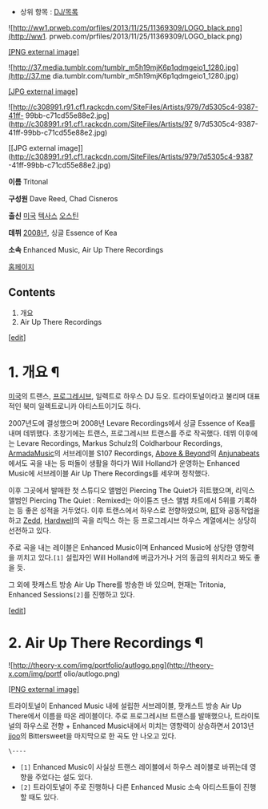   * 상위 항목 : [DJ/목록](DJ/%EB%AA%A9%EB%A1%9D.md)  

![http://ww1.prweb.com/prfiles/2013/11/25/11369309/LOGO_black.png](http://ww1.
prweb.com/prfiles/2013/11/25/11369309/LOGO_black.png)

[[PNG external
image]](http://ww1.prweb.com/prfiles/2013/11/25/11369309/LOGO_black.png)

  

![http://37.media.tumblr.com/tumblr_m5h19mjK6p1qdmgeio1_1280.jpg](http://37.me
dia.tumblr.com/tumblr_m5h19mjK6p1qdmgeio1_1280.jpg)

[[JPG external
image]](http://37.media.tumblr.com/tumblr_m5h19mjK6p1qdmgeio1_1280.jpg)

![http://c308991.r91.cf1.rackcdn.com/SiteFiles/Artists/979/7d5305c4-9387-41ff-
99bb-c71cd55e88e2.jpg](http://c308991.r91.cf1.rackcdn.com/SiteFiles/Artists/97
9/7d5305c4-9387-41ff-99bb-c71cd55e88e2.jpg)

[[JPG external
image]](http://c308991.r91.cf1.rackcdn.com/SiteFiles/Artists/979/7d5305c4-9387
-41ff-99bb-c71cd55e88e2.jpg)

**이름**
Tritonal

**구성원**
Dave Reed, Chad Cisneros

**출신**
[미국](%EB%AF%B8%EA%B5%AD.md) [텍사스](%ED%85%8D%EC%82%AC%EC%8A%A4.md)
[오스틴](%EC%98%A4%EC%8A%A4%ED%8B%B4.md)

**데뷔**
[2008년](2008%EB%85%84.md), 싱글 Essence of Kea

**소속**
Enhanced Music, Air Up There Recordings

[홈페이지](http://tritonalmusic.com)

  

## Contents

    

1. 개요 
2. Air Up There Recordings 

[[edit](http://rigvedawiki.net/r1/wiki.php/Tritonal?action=edit&section=1)]

# 1. 개요 ¶

[미국](%EB%AF%B8%EA%B5%AD.md)의 트랜스,
[프로그레시브](%ED%94%84%EB%A1%9C%EA%B7%B8%EB%A0%88%EC%8B%9C%EB%B8%8C.md), 일렉트로
하우스 DJ 듀오. 트라이토널이라고 불리며 대표적인 북미 일렉트로니카 아티스트이기도 하다.

  

2007년도에 결성했으며 2008년 Levare Recordings에서 싱글 Essence of Kea를 내며 데뷔했다. 초창기에는 트랜스,
프로그레시브 트랜스를 주로 작곡했다. 데뷔 이후에는 Levare Recordings, Markus Schulz의 Coldharbour
Recordings, [ArmadaMusic](%EC%95%84%EB%AF%BC%20%EB%B0%98%20%EB%B7%B0%EB%A0%8C.md)의 서브레이블 S107
Recordings, [Above & Beyond](Above%20%26%20Beyond.md)의
[Anjunabeats](Anjunabeats.md)에서도 곡을 내는 등 떠돌이 생활을 하다가 Will Holland가 운영하는
Enhanced Music에 서브레이블 Air Up There Recordings를 세우며 정착했다.

  

이후 그곳에서 발매한 첫 스튜디오 앨범인 Piercing The Quiet가 히트했으며, 리믹스 앨범인 Piercing The Quiet :
Remixed는 아이튠즈 댄스 앨범 차트에서 5위를 기록하는 등 좋은 성적을 거두었다. 이후 트랜스에서 하우스로 전향하였으며,
[BT](BT.md)와 공동작업을 하고 [Zedd](Zedd.md), [Hardwell](Hardwell.md)의 곡을
리믹스 하는 등 프로그레시브 하우스 계열에서는 상당히 선전하고 있다.

  

주로 곡을 내는 레이블은 Enhanced Music이며 Enhanced Music에 상당한 영향력을 끼치고 있다.`[1]` 설립자인 Will
Holland에 버금가거나 거의 동급의 위치라고 봐도 좋을 듯.

  

그 외에 팟캐스트 방송 Air Up There를 방송한 바 있으며, 현재는 Tritonia, Enhanced Sessions`[2]`를
진행하고 있다.

  

[[edit](http://rigvedawiki.net/r1/wiki.php/Tritonal?action=edit&section=2)]

# 2. Air Up There Recordings ¶

![http://theory-x.com/img/portfolio/autlogo.png](http://theory-x.com/img/portf
olio/autlogo.png)

[[PNG external image]](http://theory-x.com/img/portfolio/autlogo.png)

  
트라이토널이 Enhanced Music 내에 설립한 서브레이블, 팟캐스트 방송 Air Up There에서 이름을 따온 레이블이다. 주로
프로그레시브 트랜스를 발매했으나, 트라이토널의 하우스로 전향 + Enhanced Music내에서 미치는 영향력이 상승하면서 2013년
[jjoo](jjoo.md)의 Bittersweet을 마지막으로 한 곡도 안 나오고 있다.

`\----`

  * `[1]` Enhanced Music이 사실상 트랜스 레이블에서 하우스 레이블로 바뀌는데 영향을 주었다는 설도 있다.
  * `[2]` 트라이토널이 주로 진행하나 다른 Enhanced Music 소속 아티스트들이 진행할 때도 있다.

